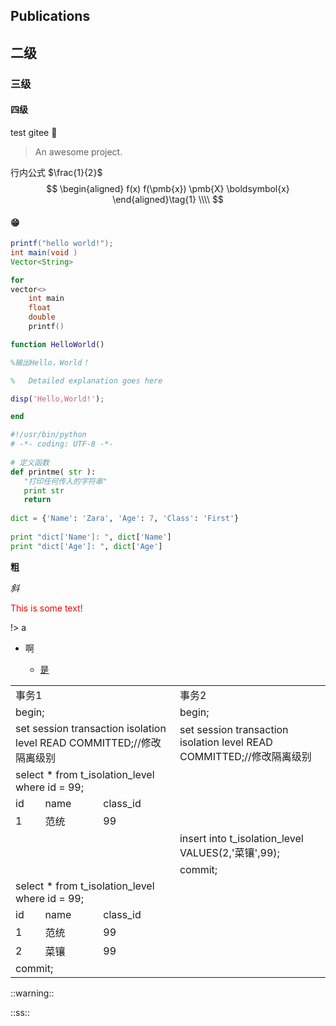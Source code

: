 ## Publications

## 二级

### 三级

#### 四级

test gitee :100:

> An awesome project.

行内公式 $\frac{1}{2}$
$$
\begin{aligned}
f(x) f(\pmb{x}) \pmb{X} \boldsymbol{x} 
\end{aligned}\tag{1}
\\\\ 
$$

#### 😁

```java
printf("hello world!");
int main(void )
Vector<String>
```

```cpp
for 
vector<>
    int main
    float
    double
	printf()
```

```matlab
function HelloWorld()

%输出Hello，World！

%   Detailed explanation goes here

disp('Hello,World!');

end
```

```python
#!/usr/bin/python
# -*- coding: UTF-8 -*-
 
# 定义函数
def printme( str ):
   "打印任何传入的字符串"
   print str
   return
 
dict = {'Name': 'Zara', 'Age': 7, 'Class': 'First'}
 
print "dict['Name']: ", dict['Name']
print "dict['Age']: ", dict['Age']
```

**粗**

*斜*

<font  color="red">This is some text!</font>

!> a

- 啊

  - [是](#四级)

<table>
	<tr >
	    <td  colspan="3">事务1</td>
	    <td  colspan="3">事务2</td>
	</tr>
	<tr >
	    <td  colspan="3">begin;</td>
	    <td  colspan="3">begin;</td>
	</tr>
    <tr >
	    <td  colspan="3">set session transaction isolation level READ COMMITTED;//修改隔离级别</td>
	    <td  colspan="3">set session transaction isolation level READ COMMITTED;//修改隔离级别</td>
	</tr>
	<tr >
	    <td colspan="3">select * from t_isolation_level where id = 99;</td>
	    <td rowspan="3" colspan="3"></td>
	</tr>
	<tr>
	    <td>id</th>
	    <td>name</th>
	    <td>class_id</th>  
	</tr>
	<tr>
	    <td>1</th>
	    <td>范统</th>
	    <td>99</th>  
	</tr>
<tr>
	    <td rowspan="2" colspan="3"></th> 
	    <td  colspan="3">insert into t_isolation_level VALUES(2,'菜镶',99);</th>  
	</tr>
	<tr >
	<td colspan="3">commit;</th>  
	</tr>
	<tr >
	    <td colspan="3">select * from t_isolation_level where id = 99;</td>
	    <td rowspan="4" colspan="3"></td>
	</tr>
	<tr>
	    <td>id</th>
	    <td>name</th>
	    <td>class_id</th>  
	</tr>
	<tr>
	    <td>1</th>
	    <td>范统</th>
	    <td>99</th> 
	    	<tr>
	    <td>2</th>
	    <td>菜镶</th>
	    <td>99</th>  
	    </tr>
	  <td colspan="3">commit;</th>  
	   <td rowspan="5" colspan="3"></td>
</table>
::warning::

::ss::